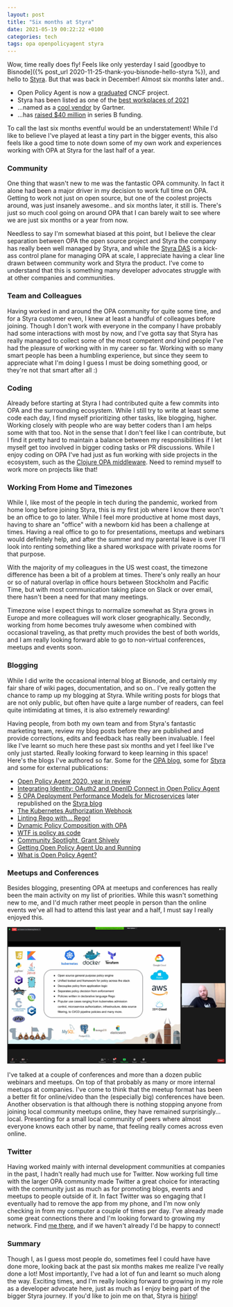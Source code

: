 ```yaml
---
layout: post
title: "Six months at Styra"
date: 2021-05-19 00:22:22 +0100
categories: tech
tags: opa openpolicyagent styra
---
```


Wow, time really does fly! Feels like only yesterday I said [goodbye to Bisnode]({% post_url 2020-11-25-thank-you-bisnode-hello-styra %}), and hello to [Styra](https://www.styra.com/). But that was back in December! Almost six months later and..

- Open Policy Agent is now a [graduated](https://www.cncf.io/announcements/2021/02/04/cloud-native-computing-foundation-announces-open-policy-agent-graduation/) CNCF project.
- Styra has been listed as one of the [best workplaces of 2021](https://www.inc.com/best-workplaces/2021)
- ...named as a [cool vendor](https://registration.styra.com/styra-gartner-cool-vendor) by Gartner.
- ...has [raised $40 million](https://techcrunch.com/2021/05/18/styra-the-startup-behind-open-policy-agent-nabs-40m-to-expand-its-cloud-native-authorization-tools/) in series B funding.

To call the last six months eventful would be an understatement! While I'd like to believe I've played at least a tiny part in the bigger events, this also feels like a good time to note down some of my own work and experiences working with OPA at Styra for the last half of a year.

### Community

One thing that wasn't new to me was the fantastic OPA community. In fact it alone had been a major driver in my decision to work full time on OPA. Getting to work not just on open source, but one of the coolest projects around, was just insanely awesome.. and six months later, it still is. There's just so much cool going on around OPA that I can barely wait to see where we are just six months or a year from now.

Needless to say I'm somewhat biased at this point, but I believe the clear separation between OPA the open source project and Styra the company has really been well managed by Styra, and while the [Styra DAS](https://www.styra.com/pricing) is a kick-ass control plane for managing OPA at scale, I appreciate having a clear line drawn between community work and Styra the product. I've come to understand that this is something many developer advocates struggle with at other companies and communities.

### Team and Colleagues

Having worked in and around the OPA community for quite some time, and for a Styra customer even, I knew at least a handful of colleagues before joining. Though I don't work with everyone in the company I have probably had some interactions with most by now, and I've gotta say that Styra has really managed to collect some of the most competent _and_ kind people I've had the pleasure of working with in my career so far. Working with so many smart people has been a humbling experience, but since they seem to appreciate what I'm doing I guess I must be doing something good, or they're not that smart after all :)

### Coding

Already before starting at Styra I had contributed quite a few commits into OPA and the surrounding ecosystem. While I still try to write at least some code each day, I find myself prioritizing other tasks, like blogging, higher. Working closely with people who are way better coders than I am helps some with that too. Not in the sense that I don't feel like I can contribute, but I find it pretty hard to maintain a balance between my responsibilities if I let myself get too involved in bigger coding tasks or PR discussions. While I enjoy coding on OPA I've had just as fun working with side projects in the ecosystem, such as the [Clojure OPA middleware](https://github.com/anderseknert/clj-opa). Need to remind myself to work more on projects like that!

### Working From Home and Timezones

While I, like most of the people in tech during the pandemic, worked from home long before joining Styra, this is my first job where I know there won't be an office to go to later. While I feel more productive at home most days, having to share an "office" with a newborn kid has been a challenge at times. Having a real office to go to for presentations, meetups and webinars would definitely help, and after the summer and my parental leave is over I'll look into renting something like a shared workspace with private rooms for that purpose.

With the majority of my colleagues in the US west coast, the timezone difference has been a bit of a problem at times. There's only really an hour or so of natural overlap in office hours between Stockholm and Pacific Time, but with most communication taking place on Slack or over email, there hasn't been a need for that many meetings.

Timezone wise I expect things to normalize somewhat as Styra grows in Europe and more colleagues will work closer geographically. Secondly, working from home becomes truly awesome when combined with occasional traveling, as that pretty much provides the best of both worlds, and I am really looking forward able to go to non-virtual conferences, meetups and events soon.

### Blogging

While I did write the occasional internal blog at Bisnode, and certainly my fair share of wiki pages, documentation, and so on.. I've really gotten the chance to ramp up my blogging at Styra. While writing posts for blogs that are not only public, but often have quite a large number of readers, can feel quite intimidating at times, it is also extremely rewarding!

Having people, from both my own team and from Styra's fantastic marketing team, review my blog posts before they are published and provide corrections, edits and feedback has really been invaluable. I feel like I've learnt so much here these past six months and yet I feel like I've only just started. Really looking forward to keep learning in this space! Here's the blogs I've authored so far. Some for the [OPA blog](https://blog.openpolicyagent.org/), some for [Styra](https://blog.styra.com/blog) and some for external publications:

- [Open Policy Agent 2020, year in review](https://blog.openpolicyagent.org/open-policy-agent-2020-year-in-review-dc25b60308d7)
- [Integrating Identity: OAuth2 and OpenID Connect in Open Policy Agent](https://blog.styra.com/blog/integrating-identity-oauth2-and-openid-connect-in-open-policy-agent)
- [5 OPA Deployment Performance Models for Microservices](https://thenewstack.io/5-opa-deployment-performance-models-for-microservices/)
later republished on the [Styra blog](https://blog.styra.com/blog/5-opa-deployment-performance-models-for-microservices)
- [The Kubernetes Authorization Webhook](https://blog.styra.com/blog/kubernetes-authorization-webhook)
- [Linting Rego with... Rego!](https://blog.styra.com/blog/linting-rego-with-rego)
- [Dynamic Policy Composition with OPA](https://blog.styra.com/blog/dynamic-policy-composition-for-opa)
- [WTF is policy as code](https://blog.container-solutions.com/what-is-policy-as-code)
- [Community Spotlight, Grant Shively](https://blog.openpolicyagent.org/community-spotlight-grant-shively-12903674c28c)
- [Getting Open Policy Agent Up and Running](https://thenewstack.io/getting-open-policy-agent-up-and-running/)
- [What is Open Policy Agent?](https://blog.styra.com/blog/what-is-open-policy-agent)

### Meetups and Conferences

Besides blogging, presenting OPA at meetups and conferences has really been the main activity on my list of priorities. While this wasn't something new to me, and I'd much rather meet people in person than the online events we've all had to attend this last year and a half, I must say I really enjoyed this.

<img src="/assets/rosenheim.jpg">

I've talked at a couple of conferences and more than a dozen public webinars and meetups. On top of that probably as many or more internal meetups at companies. I've come to think that the meetup format has been a better fit for online/video than the (especially big) conferences have been. Another observation is that although there is nothing stopping anyone from joining local community meetups online, they have remained surprisingly... local. Presenting for a small local community of peers where almost everyone knows each other by name, that feeling really comes across even online.

### Twitter

Having worked mainly with internal development communities at companies in the past, I hadn't really had much use for Twitter. Now working full time with the larger OPA community made Twitter a great choice for interacting with the community just as much as for promoting blogs, events and meetups to people outside of it. In fact Twitter was so engaging that I eventually had to remove the app from my phone, and I'm now only checking in from my computer a couple of times per day. I've already made some great connections there and I'm looking forward to growing my network. Find [me there](https://twitter.com/anderseknert), and if we haven't already I'd be happy to connect!

### Summary

Though I, as I guess most people do, sometimes feel I could have have done more, looking back at the past six months makes me realize I've really done a lot! Most importantly, I've had a lot of fun and learnt so much along the way. Exciting times, and I'm really looking forward to growing in my role as a developer advocate here, just as much as I enjoy being part of the bigger Styra journey. If you'd like to join me on that, Styra is [hiring](https://www.linkedin.com/company/styra/jobs/)!
